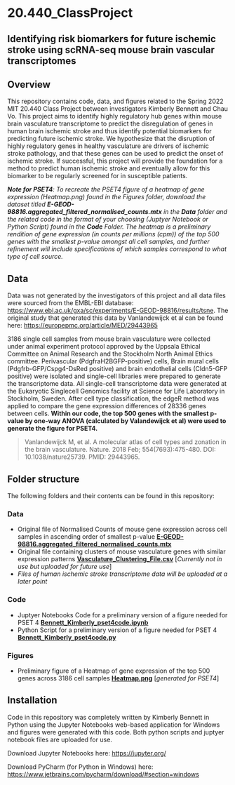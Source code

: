# 20.440_ClassProject
## Identifying risk biomarkers for future ischemic stroke using scRNA-seq mouse brain vascular transcriptomes

## Overview
This repository contains code, data, and figures related to the Spring 2022 MIT 20.440 Class Project between investigators Kimberly Bennett and Chau Vo. This project aims to identify highly regulatory hub genes within mouse brain vasculature transcriptome to predict the disregulation of genes in human brain ischemic stroke and thus identify potential biomarkers for predicting future ischemic stroke. We hypothesize that the disruption of highly regulatory genes in healthy vasculature are drivers of ischemic stroke pathology, and that these genes can be used to predict the onset of ischemic stroke. If successful, this project will provide the foundation for a method to predict human ischemic stroke and eventually allow for this biomarker to be regularly screened for in susceptible patients.

*__Note for PSET4__: To recreate the PSET4 figure of a heatmap of gene expression (Heatmap.png) found in the Figures folder, download the dataset titled **E-GEOD-98816.aggregated_filtered_normalised_counts.mtx** in the **Data** folder and the related code in the format of your choosing (Juptyer Notebook or Python Script) found in the **Code** Folder. The heatmap is a preliminary rendition of gene expression (in counts per millions (cpm)) of the top 500 genes with the smallest p-value amongst all cell samples, and further refinement will include specifications of which samples correspond to what type of cell source.*

## Data
Data was not generated by the investigators of this project and all data files were sourced from the EMBL-EBI database: https://www.ebi.ac.uk/gxa/sc/experiments/E-GEOD-98816/results/tsne. The original study that generated this data by Vanlandewijck et al can be found here: https://europepmc.org/article/MED/29443965

3186 single cell samples from mouse brain vasculature were collected under animal experiment protocol approved by the Uppsala Ethical Committee on Animal Research and the Stockholm North Animal Ethics committee. Perivascular (PdgfraH2BGFP-positive) cells, Brain mural cells (Pdgfrb-GFP/Cspg4-DsRed positive) and brain endothelial cells (Cldn5-GFP positive) were isolated and single-cell libraries were prepared to generate the transcriptome data. All single-cell transcriptome data were generated at the Eukaryotic Singlecell Genomics facility at Science for Life Laboratory in Stockholm, Sweden. After cell type classification, the edgeR method was applied to compare the gene expression differences of 28336 genes between cells. **Within our code, the top 500 genes with the smallest p-value by one-way ANOVA (calculated by Valandewijck et al) were used to generate the figure for PSET4.**

> Vanlandewijck M, et al. A molecular atlas of cell types and zonation in the brain vasculature. Nature. 2018 Feb; 554(7693):475-480. DOI: 10.1038/nature25739. PMID: 29443965.

## Folder structure
The following folders and their contents can be found in this repository:
### Data
-   Original file of Normalised Counts of mouse gene expression across cell samples in ascending order of smallest p-value [**E-GEOD-98816.aggregated_filtered_normalised_counts.mtx**](https://github.com/kr-bennett/20.440_ClassProject/blob/main/Data/E-GEOD-98816.aggregated_filtered_normalised_counts.mtx)
-   Original file containing clusters of mouse vasculature genes with similar expression patterns [**Vasculature_Clustering_File.csv**](https://github.com/kr-bennett/20.440_ClassProject/blob/main/Data/Vasculature_Clustering_File.tsv) [*Currently not in use but uploaded for future use*]
-   *Files of human ischemic stroke transcriptome data will be uploaded at a later point*
### Code
-   Juptyer Notebooks Code for a preliminary version of a figure needed for PSET 4 [**Bennett_Kimberly_pset4code.ipynb**](https://github.com/kr-bennett/20.440_ClassProject/blob/main/Code/Bennett_Kimberly_pset4code.ipynb)
-   Python Script for a preliminary version of a figure needed for PSET 4 [**Bennett_Kimberly_pset4code.py**](https://github.com/kr-bennett/20.440_ClassProject/blob/main/Code/Bennett_Kimberly_pset4code.py)
### Figures
-   Preliminary figure of a Heatmap of gene expression of the top 500 genes across 3186 cell samples [**Heatmap.png**](https://github.com/kr-bennett/20.440_ClassProject/blob/main/Figures/Heatmap.png) [*generated for PSET4*]

## Installation
Code in this repository was completely written by Kimberly Bennett in Python using the Jupyter Notebooks web-based application for Windows and figures were generated with this code. Both python scripts and juptyer notebook files are uploaded for use.

Download Jupyter Notebooks here: https://jupyter.org/

Download PyCharm (for Python in Windows) here: https://www.jetbrains.com/pycharm/download/#section=windows
